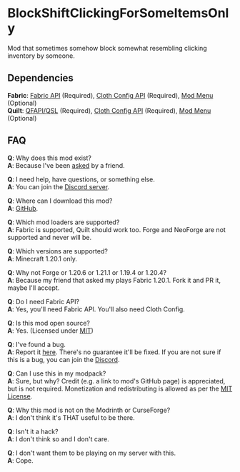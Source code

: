 # BlockShiftClickingForSomeItemsOnly

Mod that sometimes somehow block somewhat resembling clicking inventory by someone.

## Dependencies

**Fabric**: [Fabric API](https://modrinth.com/mod/fabric-api) (Required),
[Cloth Config API](https://modrinth.com/mod/cloth-config) (Required),
[Mod Menu](https://modrinth.com/mod/modmenu) (Optional)  
**Quilt**: [QFAPI/QSL](https://modrinth.com/mod/qsl) (Required),
[Cloth Config API](https://modrinth.com/mod/cloth-config) (Required),
[Mod Menu](https://modrinth.com/mod/modmenu) (Optional)

## FAQ

**Q**: Why does this mod exist?  
**A**: Because I've been [asked](https://i.imgur.com/5Nz1QRo.png) by a friend.

**Q**: I need help, have questions, or something else.  
**A**: You can join the [Discord server](https://discord.gg/Q6saSVSuYQ).

**Q**: Where can I download this mod?  
**A**: [GitHub](https://github.com/VidTu/BSCFSIO).

**Q**: Which mod loaders are supported?  
**A**: Fabric is supported, Quilt should work too. Forge and NeoForge are not supported and never will be.

**Q**: Which versions are supported?    
**A**: Minecraft 1.20.1 only.

**Q**: Why not Forge or 1.20.6 or 1.21.1 or 1.19.4 or 1.20.4?  
**A**: Because my friend that asked my plays Fabric 1.20.1. Fork it and PR it, maybe I'll accept.

**Q**: Do I need Fabric API?    
**A**: Yes, you'll need Fabric API. You'll also need Cloth Config.

**Q**: Is this mod open source?    
**A**: Yes. (Licensed under [MIT](https://github.com/VidTu/BSCFSIO/blob/main/LICENSE))

**Q**: I've found a bug.  
**A**: Report it [here](https://github.com/VidTu/BSCFSIO/issues). There's no guarantee it'll be fixed.
If you are not sure if this is a bug, you can join the [Discord](https://discord.gg/Q6saSVSuYQ).

**Q**: Can I use this in my modpack?  
**A**: Sure, but why? Credit (e.g. a link to mod's GitHub page) is appreciated, but is not required.
Monetization and redistributing is allowed as per the [MIT License](https://github.com/VidTu/BSCFSIO/blob/main/LICENSE).

**Q**: Why this mod is not on the Modrinth or CurseForge?  
**A**: I don't think it's THAT useful to be there.

**Q**: Isn't it a hack?  
**A**: I don't think so and I don't care.

**Q**: I don't want them to be playing on my server with this.  
**A**: Cope.
